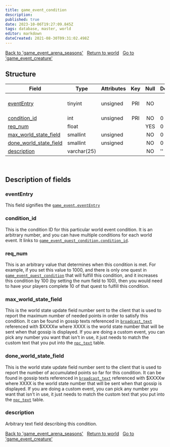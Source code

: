 ```yaml
---
title: game_event_condition
description: 
published: true
date: 2023-10-06T19:27:09.845Z
tags: database, master, world
editor: markdown
dateCreated: 2021-08-30T09:31:02.498Z
---
```


<a href="https://trinitycore.info/en/database/master/world/game_event_arena_seasons" class="mt-5 v-btn v-btn--depressed v-btn--flat v-btn--outlined theme--light v-size--default darkblue--text text--lighten-3"><span class="v-btn__content"><i aria-hidden="true" class="v-icon notranslate v-icon--left mdi mdi-arrow-left theme--light"></i><span>Back to 'game_event_arena_seasons'</span></span></a>&nbsp;&nbsp;&nbsp;<a href="https://trinitycore.info/en/database/master/world/home" class="mt-5 v-btn v-btn--depressed v-btn--flat v-btn--outlined theme--light v-size--default darkblue--text text--lighten-3"><span class="v-btn__content"><i aria-hidden="true" class="v-icon notranslate v-icon--left mdi mdi-home-outline theme--light"></i><span>Return to world</span></span></a>&nbsp;&nbsp;&nbsp;<a href="https://trinitycore.info/en/database/master/world/game_event_creature" class="mt-5 v-btn v-btn--depressed v-btn--flat v-btn--outlined theme--light v-size--default darkblue--text text--lighten-3"><span class="v-btn__content"><span>Go to 'game_event_creature'</span><i aria-hidden="true" class="v-icon notranslate v-icon--right mdi mdi-arrow-right theme--light"></i></span></a>

## Structure

| Field | Type | Attributes | Key | Null | Default | Extra | Comment |
| --- | --- | --- | :---: | :---: | --- | --- | --- |
| [eventEntry](#evententry) | tinyint | unsigned | PRI | NO |  |  | Entry of the game event |
| [condition_id](#condition_id) | int | unsigned | PRI | NO | 0 |  |  |
| [req_num](#req_num) | float |  |  | YES | 0 |  |  |
| [max_world_state_field](#max_world_state_field) | smallint | unsigned |  | NO | 0 |  |  |
| [done_world_state_field](#done_world_state_field) | smallint | unsigned |  | NO | 0 |  |  |
| [description](#description) | varchar(25) |  |  | NO | '' |  |  |
&nbsp;
## Description of fields

### eventEntry
This field signifies the [`game_event.eventEntry`](/database/master/world/game_event#eventEntry)
&nbsp;

### condition_id
This is the condition ID for this particular world event condition. It is an arbitrary number, and you can have multiple conditions for each world event. It links to [`game_event_quest_condition.condition_id`](/database/master/world/game_event_quest_condition#condition_id).
&nbsp;

### req_num
This is an arbitrary value that determines when this condition is met. For example, if you set this value to 1000, and there is only one quest in [`game_event_quest_condition`](/database/master/world/game_event_quest_condition) that will fulfill this condition, and it increases this condition by 100 (by setting the num field to 100), then you would need to have your players complete 10 of that quest to fulfill this condition.
&nbsp;

### max_world_state_field
This is the world state update field number sent to the client that is used to report the maximum number of needed points in order to satisfy this condition. It can be found in gossip texts referenced in [`broadcast_text`](/database/master/hotfixes/broadcast_text) referenced with $XXXXw where XXXX is the world state number that will be sent when that gossip is displayed. If you are doing a custom event, you can pick any number you want that isn't in use, it just needs to match the custom text that you put into the [`npc_text`](/database/master/world/npc_text) table.
&nbsp;

### done_world_state_field
This is the world state update field number sent to the client that is used to report the number of accumulated points so far for this condition. It can be found in gossip texts referenced in [`broadcast_text`](/database/master/hotfixes/broadcast_text) referenced with $XXXXw where XXXX is the world state number that will be sent when that gossip is displayed. If you are doing a custom event, you can pick any number you want that isn't in use, it just needs to match the custom text that you put into the [`npc_text`](/database/master/world/npc_text) table.
&nbsp;

### description
Arbitrary text field describing this condition.
&nbsp;

<a href="https://trinitycore.info/en/database/master/world/game_event_arena_seasons" class="mt-5 v-btn v-btn--depressed v-btn--flat v-btn--outlined theme--light v-size--default darkblue--text text--lighten-3"><span class="v-btn__content"><i aria-hidden="true" class="v-icon notranslate v-icon--left mdi mdi-arrow-left theme--light"></i><span>Back to 'game_event_arena_seasons'</span></span></a>&nbsp;&nbsp;&nbsp;<a href="https://trinitycore.info/en/database/master/world/home" class="mt-5 v-btn v-btn--depressed v-btn--flat v-btn--outlined theme--light v-size--default darkblue--text text--lighten-3"><span class="v-btn__content"><i aria-hidden="true" class="v-icon notranslate v-icon--left mdi mdi-home-outline theme--light"></i><span>Return to world</span></span></a>&nbsp;&nbsp;&nbsp;<a href="https://trinitycore.info/en/database/master/world/game_event_creature" class="mt-5 v-btn v-btn--depressed v-btn--flat v-btn--outlined theme--light v-size--default darkblue--text text--lighten-3"><span class="v-btn__content"><span>Go to 'game_event_creature'</span><i aria-hidden="true" class="v-icon notranslate v-icon--right mdi mdi-arrow-right theme--light"></i></span></a>
